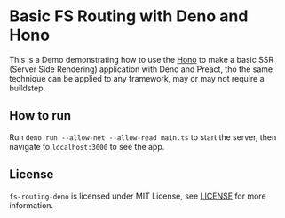 # Basic FS Routing with Deno and Hono
This is a Demo demonstrating how to use the [Hono](https://hono.dev/) to make a basic SSR (Server Side Rendering) application with Deno and Preact, tho the same technique can be applied to any framework, may or may not require a buildstep.

## How to run
Run `deno run --allow-net --allow-read main.ts` to start the server, then navigate to `localhost:3000` to see the app.

## License
`fs-routing-deno` is licensed under MIT License, see [LICENSE](./LICENSE) for more information.